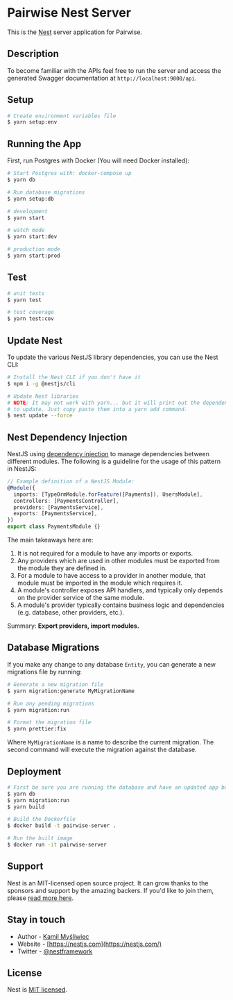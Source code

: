 # Pairwise Nest Server

This is the [Nest](https://github.com/nestjs/nest) server application for Pairwise.

## Description

To become familiar with the APIs feel free to run the server and access the generated Swagger documentation at `http://localhost:9000/api`.

## Setup

```bash
# Create environment variables file
$ yarn setup:env
```

## Running the App

First, run Postgres with Docker (You will need Docker installed):

```bash
# Start Postgres with: docker-compose up
$ yarn db

# Run database migrations
$ yarn setup:db
```

```bash
# development
$ yarn start

# watch mode
$ yarn start:dev

# production mode
$ yarn start:prod
```

## Test

```bash
# unit tests
$ yarn test

# test coverage
$ yarn test:cov
```

## Update Nest

To update the various NestJS library dependencies, you can use the Nest CLI:

```bash
# Install the Nest CLI if you don't have it
$ npm i -g @nestjs/cli

# Update Nest libraries
# NOTE: It may not work with yarn... but it will print out the dependencies you need
# to update. Just copy paste them into a yarn add command.
$ nest update --force
```

## Nest Dependency Injection

NestJS using [dependency injection](https://docs.nestjs.com/providers#dependency-injection) to manage dependencies between different modules. The following is a guideline for the usage of this pattern in NestJS:

```typescript
// Example definition of a NestJS Module:
@Module({
  imports: [TypeOrmModule.forFeature([Payments]), UsersModule],
  controllers: [PaymentsController],
  providers: [PaymentsService],
  exports: [PaymentsService],
})
export class PaymentsModule {}
```

The main takeaways here are:

1. It is not required for a module to have any imports or exports.
2. Any providers which are used in other modules must be exported from the module they are defined in.
3. For a module to have access to a provider in another module, that module must be imported in the module which requires it.
4. A module's controller exposes API handlers, and typically only depends on the provider service of the same module.
5. A module's provider typically contains business logic and dependencies (e.g. database, other providers, etc.).

Summary: **Export providers, import modules.**

## Database Migrations

If you make any change to any database `Entity`, you can generate a new migrations file by running:

```bash
# Generate a new migration file
$ yarn migration:generate MyMigrationName

# Run any pending migrations
$ yarn migration:run

# Format the migration file
$ yarn prettier:fix
```

Where `MyMigrationName` is a name to describe the current migration. The second command will execute the migration against the database.

## Deployment

```bash
# First be sure you are running the database and have an updated app build
$ yarn db
$ yarn migration:run
$ yarn build

# Build the Dockerfile
$ docker build -t pairwise-server .

# Run the built image
$ docker run -it pairwise-server
```

## Support

Nest is an MIT-licensed open source project. It can grow thanks to the sponsors and support by the amazing backers. If you'd like to join them, please [read more here](https://docs.nestjs.com/support).

## Stay in touch

- Author - [Kamil Myśliwiec](https://kamilmysliwiec.com)
- Website - [https://nestjs.com](https://nestjs.com/)
- Twitter - [@nestframework](https://twitter.com/nestframework)

## License

Nest is [MIT licensed](LICENSE).
